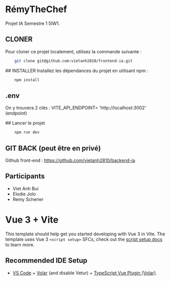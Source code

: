 # RémyTheChef

Projet IA Semestre 1 5IW1.

## CLONER

Pour cloner ce projet localement, utilisez la commande suivante :

```bash
    git clone git@github.com:vietanh2810/frontend-ia.git
```

## INSTALLER
Installez les dépendances du projet en utilisant npm :
```bash
    npm install
```

## .env

On y trouvera 2 clés : 
VITE_API_ENDPOINT= 'http://localhost:3002' (endpoint)


## Lancer le projet

```bash
    npm run dev
```
## GIT BACK (peut être en privé)

Github front-end : https://github.com/vietanh2810/backend-ia

## Participants 
- Viet Anh Bui
- Elodie Jolo
- Remy Scherier

# Vue 3 + Vite

This template should help get you started developing with Vue 3 in Vite. The template uses Vue 3 `<script setup>` SFCs, check out the [script setup docs](https://v3.vuejs.org/api/sfc-script-setup.html#sfc-script-setup) to learn more.

## Recommended IDE Setup

- [VS Code](https://code.visualstudio.com/) + [Volar](https://marketplace.visualstudio.com/items?itemName=Vue.volar) (and disable Vetur) + [TypeScript Vue Plugin (Volar)](https://marketplace.visualstudio.com/items?itemName=Vue.vscode-typescript-vue-plugin).

